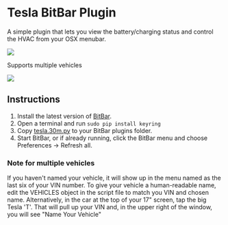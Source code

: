 # Tesla BitBar Plugin

A simple plugin that lets you view the battery/charging status and control the HVAC from your OSX menubar.

![](https://i.imgur.com/yPlSfPu.png)

Supports multiple vehicles

![](https://i.imgur.com/XfkzAra.png)

## Instructions
1. Install the latest version of [BitBar](https://github.com/matryer/bitbar/releases/latest).
2. Open a terminal and run `sudo pip install keyring`
3. Copy [tesla.30m.py](tesla.30m.py) to your BitBar plugins folder.
4. Start BitBar, or if already running, click the BitBar menu and choose Preferences -> Refresh all.


### Note for multiple vehicles
If you haven't named your vehicle, it will show up in the menu named as the last six of your VIN number.  To give your vehicle a human-readable name, edit the VEHICLES object in the script file to match you VIN and chosen name.  Alternatively, in the car at the top of your 17" screen, tap the big Tesla 'T'. That will pull up your VIN and, in the upper right of the window, you will see "Name Your Vehicle"
